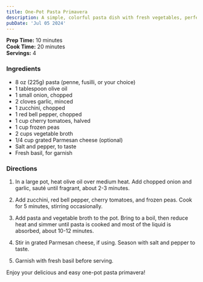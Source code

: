 ```yaml
---
title: One-Pot Pasta Primavera
description: A simple, colorful pasta dish with fresh vegetables, perfect for a quick and nutritious meal.
pubDate: 'Jul 05 2024'
---
```


**Prep Time:** 10 minutes  
**Cook Time:** 20 minutes  
**Servings:** 4

### Ingredients

- 8 oz (225g) pasta (penne, fusilli, or your choice)
- 1 tablespoon olive oil
- 1 small onion, chopped
- 2 cloves garlic, minced
- 1 zucchini, chopped
- 1 red bell pepper, chopped
- 1 cup cherry tomatoes, halved
- 1 cup frozen peas
- 2 cups vegetable broth
- 1/4 cup grated Parmesan cheese (optional)
- Salt and pepper, to taste
- Fresh basil, for garnish

### Directions

1. In a large pot, heat olive oil over medium heat. Add chopped onion and garlic, sauté until fragrant, about 2-3 minutes.

2. Add zucchini, red bell pepper, cherry tomatoes, and frozen peas. Cook for 5 minutes, stirring occasionally.

3. Add pasta and vegetable broth to the pot. Bring to a boil, then reduce heat and simmer until pasta is cooked and most of the liquid is absorbed, about 10-12 minutes.

4. Stir in grated Parmesan cheese, if using. Season with salt and pepper to taste.

5. Garnish with fresh basil before serving.

Enjoy your delicious and easy one-pot pasta primavera!
